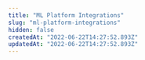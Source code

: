 ```yaml
---
title: "ML Platform Integrations"
slug: "ml-platform-integrations"
hidden: false
createdAt: "2022-06-22T14:27:52.893Z"
updatedAt: "2022-06-22T14:27:52.893Z"
---
```


